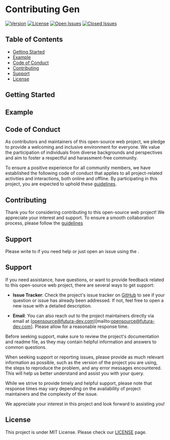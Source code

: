 # Contributing Gen

[![Version](https://img.shields.io/github/v/release/futura-dev/contributing-gen)](https://github.com/futura-dev/contributing-gen)
[![License](https://img.shields.io/github/license/futura-dev/contributing-gen)](https://github.com/futura-dev/contributing-gen/blob/main/LICENSE)
[![Open Issues](https://img.shields.io/github/issues/futura-dev/contributing-gen)](https://github.com/futura-dev/contributing-gen/issues?q=is%3Aissue+is%3Aopen)
[![Closed Issues](https://img.shields.io/github/issues-closed/futura-dev/contributing-gen)](https://github.com/futura-dev/contributing-gen/issues?q=is%3Aissue+is%3Aclosed)

## Table of Contents
- [Getting Started](#getting-started)
- [Example](#example)
- [Code of Conduct](#code-of-conduct)
- [Contributing](#contributing)
- [Support](#support)
- [License](#license)

## Getting Started

## Example

## Code of Conduct
As contributors and maintainers of this open-source web project, we pledge to provide a welcoming and inclusive environment for everyone. We value the participation of individuals from diverse backgrounds and perspectives and aim to foster a respectful and harassment-free community.

To ensure a positive experience for all community members, we have established the following code of conduct that applies to all project-related activities and interactions, both online and offline. By participating in this project, you are expected to uphold these [guidelines](https://github.com/futura-dev/contributing-gen/blob/main/CODE_OF_CONDUCT.md).

## Contributing
Thank you for considering contributing to this open-source web project! We appreciate your interest and support. To ensure a smooth collaboration process, please follow the [guidelines](https://github.com/futura-dev/contributing-gen/blob/main/CONTRIBUTING.md)

## Support
Please write to  if you need help or just open an issue using the .

## Support

If you need assistance, have questions, or want to provide feedback related to this open-source web project, there are several ways to get support:

- **Issue Tracker**: Check the project's issue tracker on [GitHub](https://github.com/futura-dev/contributing-gen/issues) to see if your question or issue has already been addressed. If not, feel free to open a new issue with a detailed description.

- **Email**: You can also reach out to the project maintainers directly via email at (opensource@futura-dev.com)[mailto:opensource@futura-dev.com]. Please allow for a reasonable response time.

Before seeking support, make sure to review the project's documentation and readme file, as they may contain helpful information and answers to common questions.

When seeking support or reporting issues, please provide as much relevant information as possible, such as the version of the project you are using, the steps to reproduce the problem, and any error messages encountered. This will help us better understand and assist you with your query.

While we strive to provide timely and helpful support, please note that response times may vary depending on the availability of project maintainers and the complexity of the issue.

We appreciate your interest in this project and look forward to assisting you!

## License
This project is under MIT License. Please check our [LICENSE](https://github.com/futura-dev/contributing-gen/blob/main/LICENSE) page.
